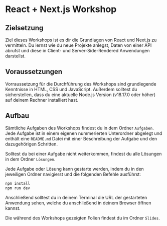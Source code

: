 # React + Next.js Workshop

## Zielsetzung

Ziel dieses Workshops ist es dir die Grundlagen von React und Next.js zu vermitteln. Du lernst wie du neue Projekte anlegst, Daten von einer API abrufst und diese in Client- und Server-Side-Rendered Anwendungen darstellst.

## Voraussetzungen

Vorraussetzung für die Durchführung des Workshops sind grundlegende Kenntnisse in HTML, CSS und JavaScript. Außerdem solltest du sicherstellen, dass du eine aktuelle Node.js Version (v18.17.0 oder höher) auf deinem Rechner installiert hast.

## Aufbau

Sämtliche Aufgaben des Workshops findest du in dem Ordner `Aufgaben`. Jede Aufgabe ist in einem eigenen nummerierten Unterordner abgelegt und enthält eine `README.md` Datei mit einer Beschreibung der Aufgabe und den dazugehörigen Schritten.

Solltest du bei einer Aufgabe nicht weiterkommen, findest du alle Lösungen in dem Ordner `Lösungen`.

Jede Aufgabe oder Lösung kann gestarte werden, indem du in den jeweiligen Ordner navigierst und die folgenden Befehle ausführst:

```bash
npm install
npm run dev
```

Anschließend solltest du in deinem Terminal die URL der gestarteten Anwendung sehen, welche du anschließend in deinem Browser öffnen kannst.

Die während des Workshops gezeigten Folien findest du im Ordner `Slides`.
